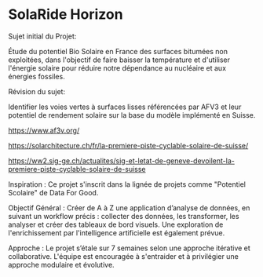 # SolaRide Horizon

Sujet initial du Projet:

Étude du potentiel Bio Solaire en France des surfaces bitumées non exploitées, dans l'objectif de faire baisser la température et d'utiliser l'énergie solaire pour réduire notre dépendance au nucléaire et aux énergies fossiles. 

Révision du sujet:

Identifier les voies vertes à surfaces lisses référencées par AFV3 et leur potentiel de rendement solaire sur la base du modèle implémenté en Suisse. 

https://www.af3v.org/

https://solarchitecture.ch/fr/la-premiere-piste-cyclable-solaire-de-suisse/

https://ww2.sig-ge.ch/actualites/sig-et-letat-de-geneve-devoilent-la-premiere-piste-cyclable-solaire-de-suisse

Inspiration : Ce projet s'inscrit dans la lignée de projets comme "Potentiel Scolaire" de Data For Good.

Objectif Général : Créer de A à Z une application d’analyse de données, en suivant un workflow précis : collecter des données, les transformer, les analyser et créer des tableaux de bord visuels. Une exploration de l'enrichissement par l'intelligence artificielle est également prévue.

Approche : Le projet s’étale sur 7 semaines selon une approche itérative et collaborative. L'équipe est encouragée à s'entraider et à privilégier une approche modulaire et évolutive.
